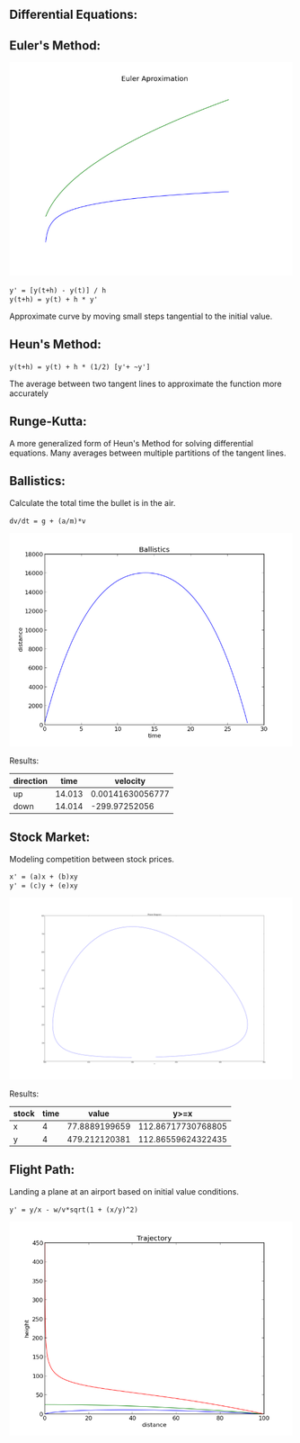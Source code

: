 Differential Equations:
-----------------------


Euler's Method:
-------------

![euler](./euler.png)

```
y' = [y(t+h) - y(t)] / h
y(t+h) = y(t) + h * y'
```

Approximate curve by moving small steps tangential to the initial value.

Heun's Method:
--------------

`y(t+h) = y(t) + h * (1/2) [y'+ ~y']`

The average between two tangent lines to approximate the function more accurately

Runge-Kutta:
------------

A more generalized form of Heun's Method for solving differential equations. Many averages between multiple partitions of the tangent lines. 


Ballistics:
-----------------

Calculate the total time the bullet is in the air.

`dv/dt = g + (a/m)*v`

![dist](./distance.png)

Results:

| direction   |      time          |      velocity        |
|-------------|--------------------|----------------------|
| up          | 14.013             | 0.00141630056777     |
| down        | 14.014             |  -299.97252056       |



Stock Market:
-------------

Modeling competition between stock prices.

```
x' = (a)x + (b)xy
y' = (c)y + (e)xy
```

![phase](./phase.png)


Results:

| stock       |      time          |      value           |    y>=x            |
|-------------|--------------------|----------------------|--------------------|
| x           |         4          | 77.8889199659        | 112.86717730768805 |
| y           |         4          | 479.212120381        | 112.86559624322435 |


Flight Path:
------------

Landing a plane at an airport based on initial value conditions.

`y' = y/x - w/v*sqrt(1 + (x/y)^2)`

![trag](./trajectory.png)

